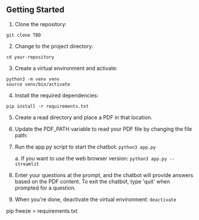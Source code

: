 ## Getting Started

1. Clone the repository:

 ```git clone TBD```

2. Change to the project directory:

 ```cd your-repository```

3. Create a virtual environment and activate:
```
python3 -m venv venv
source venv/bin/activate
```
4. Install the required dependencies:

 ```pip install -r requirements.txt```

5. Create a read directory and place a PDF in that location. 

6. Update the PDF_PATH variable to read your PDF file by changing the file path:

7. Run the app.py script to start the chatbot:
```python3 app.py```

    a. If you want to use the web browser version:
    ```python3 app.py --streamlit```

8. Enter your questions at the prompt, and the chatbot will provide answers based on the PDF content. To exit the chatbot, type 'quit' when prompted for a question.

9. When you're done, deactivate the virtual environment:
``` deactivate ```

pip freeze > requirements.txt